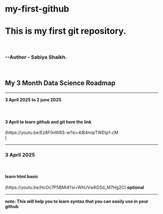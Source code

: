 # my-first-github
<h1> This is my first git repository.</h1>
<br>
<h3>--Author - Sabiya Shaikh.</h3>
</br>
<h2><b> My 3 Month Data Science Roadmap  </b></h2>
<h4><hr>3 April 2025 to 2 june 2025 </hr></h4>
<br><h4> 3 April to learn github and git here the link</h4>
(https://youtu.be/Ez8F0nW6S-w?si=4iB4mqiTWEtp1-cM </br>)
<hr> </hr>
<h3> 3 April 2025 </h3>
<br> <h4>learn html basic </h4>
(https://youtu.be/HcOc7P5BMi4?si=WhUVwKG5d_M7Hg2C) <b>optional </b>
<hr> <b>note: This will  help you to learn syntax that you can easily use in your github</b> </hr>
<br>





